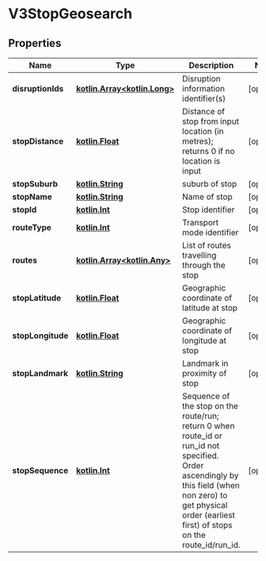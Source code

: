 # V3StopGeosearch

## Properties
Name | Type | Description | Notes
------------ | ------------- | ------------- | -------------
**disruptionIds** | [**kotlin.Array&lt;kotlin.Long&gt;**](.md) | Disruption information identifier(s) |  [optional]
**stopDistance** | [**kotlin.Float**](.md) | Distance of stop from input location (in metres); returns 0 if no location is input |  [optional]
**stopSuburb** | [**kotlin.String**](.md) | suburb of stop |  [optional]
**stopName** | [**kotlin.String**](.md) | Name of stop |  [optional]
**stopId** | [**kotlin.Int**](.md) | Stop identifier |  [optional]
**routeType** | [**kotlin.Int**](.md) | Transport mode identifier |  [optional]
**routes** | [**kotlin.Array&lt;kotlin.Any&gt;**](.md) | List of routes travelling through the stop |  [optional]
**stopLatitude** | [**kotlin.Float**](.md) | Geographic coordinate of latitude at stop |  [optional]
**stopLongitude** | [**kotlin.Float**](.md) | Geographic coordinate of longitude at stop |  [optional]
**stopLandmark** | [**kotlin.String**](.md) | Landmark in proximity of stop |  [optional]
**stopSequence** | [**kotlin.Int**](.md) | Sequence of the stop on the route/run; return 0 when route_id or run_id not specified. Order ascendingly by this field (when non zero) to get physical order (earliest first) of stops on the route_id/run_id. |  [optional]
